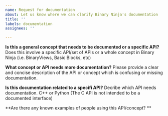 ```yaml
---
name: Request for documentation
about: Let us know where we can clarify Binary Ninja's documentation
title: ''
labels: documentation
assignees: ''

---
```


**Is this a general concept that needs to be documented or a specific API?**
Does this involve a specific API/set of APIs or a whole concept in Binary Ninja (i.e. BinaryViews, Basic Blocks, etc)

**What concept or API needs more documentation?**
Please provide a clear and concise description of the API or concept which is confusing or missing documentation.

**Is this documentation related to a specifi API?**
Decribe which API needs documentation. C++ or Python (The C API is not intended to be a documented interface)

**Are there any known examples of people using this API/concept? **
